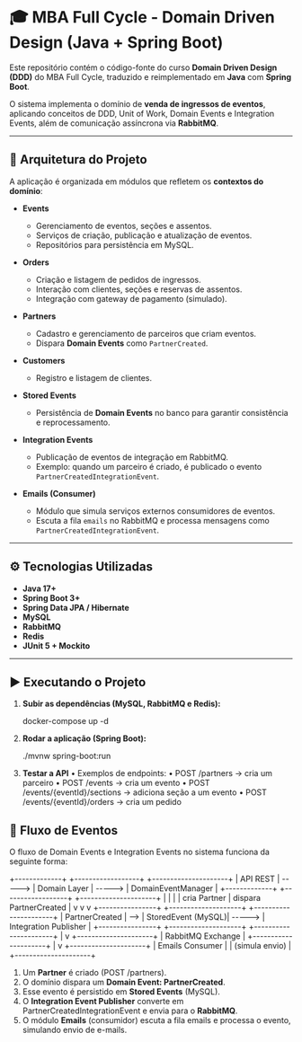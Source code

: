 # 🎓 MBA Full Cycle - Domain Driven Design (Java + Spring Boot)

Este repositório contém o código-fonte do curso **Domain Driven Design (DDD)** do MBA Full Cycle, traduzido e reimplementado em **Java** com **Spring Boot**.

O sistema implementa o domínio de **venda de ingressos de eventos**, aplicando conceitos de DDD, Unit of Work, Domain Events e Integration Events, além de comunicação assíncrona via **RabbitMQ**.

---

## 🚀 Arquitetura do Projeto

A aplicação é organizada em módulos que refletem os **contextos do domínio**:

- **Events**
    - Gerenciamento de eventos, seções e assentos.
    - Serviços de criação, publicação e atualização de eventos.
    - Repositórios para persistência em MySQL.

- **Orders**
    - Criação e listagem de pedidos de ingressos.
    - Interação com clientes, seções e reservas de assentos.
    - Integração com gateway de pagamento (simulado).

- **Partners**
    - Cadastro e gerenciamento de parceiros que criam eventos.
    - Dispara **Domain Events** como `PartnerCreated`.

- **Customers**
    - Registro e listagem de clientes.

- **Stored Events**
    - Persistência de **Domain Events** no banco para garantir consistência e reprocessamento.

- **Integration Events**
    - Publicação de eventos de integração em RabbitMQ.
    - Exemplo: quando um parceiro é criado, é publicado o evento `PartnerCreatedIntegrationEvent`.

- **Emails (Consumer)**
    - Módulo que simula serviços externos consumidores de eventos.
    - Escuta a fila `emails` no RabbitMQ e processa mensagens como `PartnerCreatedIntegrationEvent`.

---

## ⚙️ Tecnologias Utilizadas

- **Java 17+**
- **Spring Boot 3+**
- **Spring Data JPA / Hibernate**
- **MySQL**
- **RabbitMQ**
- **Redis**
- **JUnit 5 + Mockito**

---

## ▶️ Executando o Projeto

   1. **Subir as dependências (MySQL, RabbitMQ e Redis):**
   
      docker-compose up -d

   2. **Rodar a aplicação (Spring Boot):**

      ./mvnw spring-boot:run

   3. **Testar a API**
         •	Exemplos de endpoints:
            •	POST /partners → cria um parceiro
            •	POST /events → cria um evento
            •	POST /events/{eventId}/sections → adiciona seção a um evento
            •	POST /events/{eventId}/orders → cria um pedido
   
## 📡 Fluxo de Eventos

O fluxo de Domain Events e Integration Events no sistema funciona da seguinte forma:

+-------------+        +------------------+        +---------------------+
|   API REST  | -----> |   Domain Layer   | -----> |   DomainEventManager |
+-------------+        +------------------+        +---------------------+
       |                        |                           |
       | cria Partner           | dispara PartnerCreated    |
       v                        v                           v
+----------------+     +--------------------+        +----------------------+
| PartnerCreated | --> | StoredEvent (MySQL)| -----> | Integration Publisher |
+----------------+     +--------------------+        +----------------------+
                                                              |
                                                              v
                                                   +---------------------+
                                                   | RabbitMQ Exchange   |
                                                   +---------------------+
                                                              |
                                                              v
                                                   +---------------------+
                                                   | Emails Consumer     |
                                                   | (simula envio)      |
                                                   +---------------------+

   1.	Um **Partner** é criado (POST /partners).
   2.	O domínio dispara um **Domain Event: PartnerCreated**.
   3.	Esse evento é persistido em **Stored Events** (MySQL).
   4.	O **Integration Event Publisher** converte em PartnerCreatedIntegrationEvent e envia para o **RabbitMQ**.
   5.	O módulo **Emails** (consumidor) escuta a fila emails e processa o evento, simulando envio de e-mails.